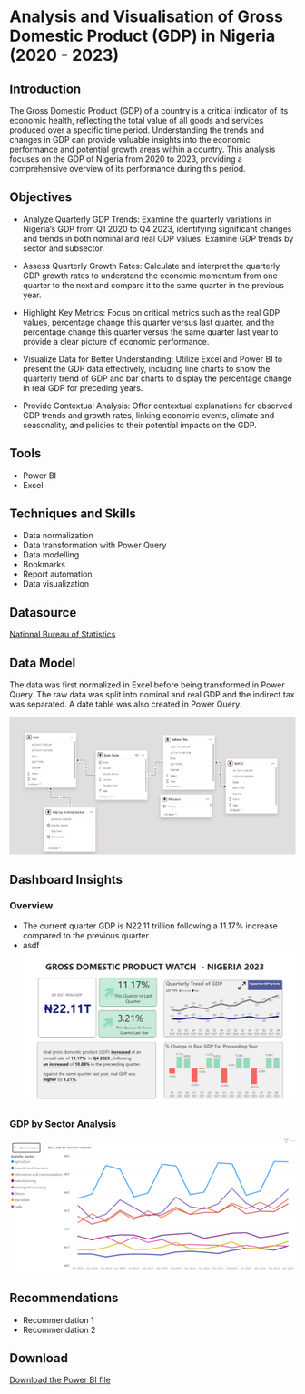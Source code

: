 # Analysis and Visualisation of Gross Domestic Product (GDP) in Nigeria (2020 - 2023)

## Introduction
The Gross Domestic Product (GDP) of a country is a critical indicator of its economic health, reflecting the total value of all goods and services produced over a specific time period. Understanding the trends and changes in GDP can provide valuable insights into the economic performance and potential growth areas within a country. This analysis focuses on the GDP of Nigeria from 2020 to 2023, providing a comprehensive overview of its performance during this period.

## Objectives

- Analyze Quarterly GDP Trends: Examine the quarterly variations in Nigeria’s GDP from Q1 2020 to Q4 2023, identifying significant changes and trends in both nominal and real GDP values. Examine GDP trends by sector and subsector.

- Assess Quarterly Growth Rates: Calculate and interpret the quarterly GDP growth rates to understand the economic momentum from one quarter to the next and compare it to the same quarter in the previous year.

- Highlight Key Metrics: Focus on critical metrics such as the real GDP values, percentage change this quarter versus last quarter, and the percentage change this quarter versus the same quarter last year to provide a clear picture of economic performance.

- Visualize Data for Better Understanding: Utilize Excel and Power BI to present the GDP data effectively, including line charts to show the quarterly trend of GDP and bar charts to display the percentage change in real GDP for preceding years.

- Provide Contextual Analysis: Offer contextual explanations for observed GDP trends and growth rates, linking economic events, climate and seasonality, and policies to their potential impacts on the GDP.


## Tools
- Power BI
- Excel

## Techniques and Skills
- Data normalization
- Data transformation with Power Query
- Data modelling
- Bookmarks
- Report automation
- Data visualization

## Datasource
<a href = "https://nigerianstat.gov.ng/elibrary/read/1241460"> National Bureau of Statistics </a>

## Data Model
The data was first normalized in Excel before being transformed in Power Query. The raw data was split into nominal and real GDP and the indirect tax was separated. A date table was also created in Power Query. 

![Data Model](https://github.com/oluwatobiwilliams/demo-GDP-Analysis-in-Nigeria/blob/main/images/gdp_portfolio_data_model.png)

## Dashboard Insights
### Overview
- The current quarter GDP is N22.11 trillion following a 11.17% increase compared to the previous quarter.
- asdf
![Overview dashboard](https://github.com/oluwatobiwilliams/demo-GDP-Analysis-in-Nigeria/blob/main/images/gdp_portfolio_main.png)

### GDP by Sector Analysis

![GDP by sector](https://github.com/oluwatobiwilliams/demo-GDP-Analysis-in-Nigeria/blob/main/images/gdp_portfolio_by_sector.png)

## Recommendations
- Recommendation 1
- Recommendation 2
  
## Download
<a href = "https://github.com/oluwatobiwilliams/demo-GDP-Analysis-in-Nigeria/raw/main/images/Adekunle_Rihannat_GDP_Project.pbix"> Download the Power BI file </a>
